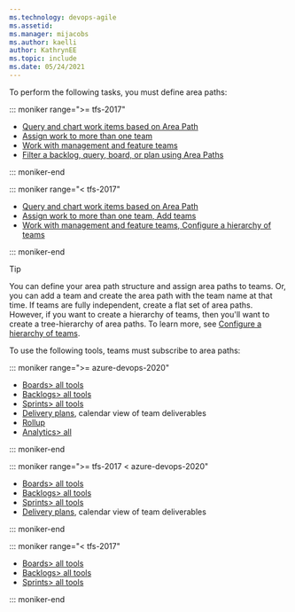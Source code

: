```yaml
---
ms.technology: devops-agile
ms.assetid: 
ms.manager: mijacobs
ms.author: kaelli
author: KathrynEE
ms.topic: include
ms.date: 05/24/2021
---
```



To perform the following tasks, you must define area paths: 

::: moniker range=">= tfs-2017"

- [Query and chart work items based on Area Path](../queries/query-by-area-iteration-path.md)
- [Assign work to more than one team](../../organizations/settings/add-teams.md) 
- [Work with management and feature teams](../plans/configure-hierarchical-teams.md)
- [Filter a backlog, query, board, or plan using Area Paths](../backlogs/filter-backlogs-boards-plans.md)
 
::: moniker-end

::: moniker range="< tfs-2017"

- [Query and chart work items based on Area Path](../queries/query-by-area-iteration-path.md)
- [Assign work to more than one team, Add teams](../../organizations/settings/add-teams.md) 
- [Work with management and feature teams, Configure a hierarchy of teams](../plans/configure-hierarchical-teams.md)

::: moniker-end

> [!TIP]    
> You can define your area path structure and assign area paths to teams. Or, you can add a team and create the area path with the team name at that time. If teams are fully independent, create a flat set of area paths. However, if you want to create a hierarchy of teams, then you'll want to create a tree-hierarchy of area paths. To learn more, see [Configure a hierarchy of teams](../plans/configure-hierarchical-teams.md).

To use the following tools, teams must subscribe to area paths: 

::: moniker range=">= azure-devops-2020"

- [Boards> all tools](/azure/devops/boards/boards/kanban-overview)  
- [Backlogs> all tools](../backlogs/backlogs-overview)  
- [Sprints> all tools](../sprints/scrum-overview) 
- [Delivery plans](../plans/review-team-plans), calendar view of team deliverables
- [Rollup](../configure-customize#rollup-hierarchy-and-portfolio-management)  
- [Analytics> all](../../report/dashboards/overview#in-context-reports-work-tracking)

::: moniker-end

::: moniker range=">= tfs-2017 < azure-devops-2020"

- [Boards> all tools](/azure/devops/boards/boards/kanban-overview)  
- [Backlogs> all tools](../backlogs/backlogs-overview)  
- [Sprints> all tools](../sprints/scrum-overview)  
- [Delivery plans](../extensions/delivery-plans), calendar view of team deliverables

::: moniker-end

::: moniker range="< tfs-2017"

- [Boards> all tools](/azure/devops/boards/boards/kanban-overview)  
- [Backlogs> all tools](../backlogs/backlogs-overview)  
- [Sprints> all tools](../sprints/scrum-overview)  

::: moniker-end